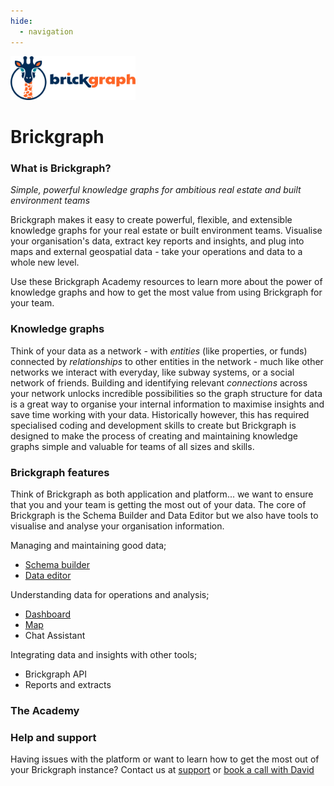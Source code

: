```yaml
---
hide:
  - navigation
---
```


<p align="left">
<a href="https://brickgraph.io" target="_blank">
 <img src="img/banner-logo.png" alt="Brickgraph banner logo" width="200">
 </a>
</p>

# Brickgraph

### What is Brickgraph?

_Simple, powerful knowledge graphs for ambitious real estate and built environment teams_

Brickgraph makes it easy to create powerful, flexible, and extensible knowledge graphs for your real estate or built environment teams. Visualise your organisation's data, extract key reports and insights, and plug into maps and external geospatial data - take your operations and data to a whole new level.

Use these Brickgraph Academy resources to learn more about the power of knowledge graphs and how to get the most value from using Brickgraph for your team.

### Knowledge graphs

Think of your data as a network - with _entities_ (like properties, or funds) connected by _relationships_ to other entities in the network - much like other networks we interact with everyday, like subway systems, or a social network of friends. Building and identifying relevant _connections_ across your network unlocks incredible possibilities so the graph structure for data is a great way to organise your internal information to maximise insights and save time working with your data. Historically however, this has required specialised coding and development skills to create but Brickgraph is designed to make the process of creating and maintaining knowledge graphs simple and valuable for teams of all sizes and skills.

### Brickgraph features

Think of Brickgraph as both application and platform... we want to ensure that you and your team is getting the most out of your data. The core of Brickgraph is the Schema Builder and Data Editor but we also have tools to visualise and analyse your organisation information.

Managing and maintaining good data;

- [Schema builder](schema/index.md)
- [Data editor](data/index.md)

Understanding data for operations and analysis;

- [Dashboard](dashboard/index.md)
- [Map](map/index.md)
- Chat Assistant

Integrating data and insights with other tools;

- Brickgraph API
- Reports and extracts

### The Academy

### Help and support

Having issues with the platform or want to learn how to get the most out of your Brickgraph instance? Contact us at [support](mailto:support@brickgraph.io) or [book a call with David](https://calendly.com/brickgraph-david/chat)
